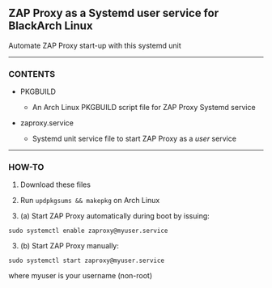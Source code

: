 ## ZAP Proxy as a Systemd user service for BlackArch Linux

Automate ZAP Proxy start-up with this systemd unit 

-----------------------

### CONTENTS

- PKGBUILD

  - An Arch Linux PKGBUILD script file for ZAP Proxy Systemd service

- zaproxy.service

  - Systemd unit service file to start ZAP Proxy as a *user* service

-----------------------

### HOW-TO
  
1. Download these files
  
2. Run `updpkgsums && makepkg` on Arch Linux

3. (a) Start ZAP Proxy automatically during boot by issuing:

`sudo systemctl enable zaproxy@myuser.service`

3. (b) Start ZAP Proxy manually:

`sudo systemctl start zaproxy@myuser.service`

where myuser is your username (non-root)

  
  
